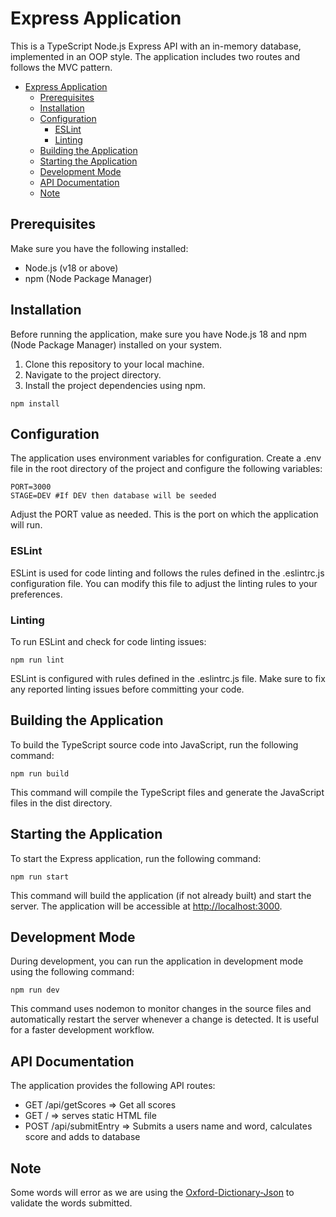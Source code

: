 # Express Application

This is a TypeScript Node.js Express API with an in-memory database, implemented in an OOP style. The application includes two routes and follows the MVC pattern.

- [Express Application](#express-application)
  - [Prerequisites](#prerequisites)
  - [Installation](#installation)
  - [Configuration](#configuration)
    - [ESLint](#eslint)
    - [Linting](#linting)
  - [Building the Application](#building-the-application)
  - [Starting the Application](#starting-the-application)
  - [Development Mode](#development-mode)
  - [API Documentation](#api-documentation)
  - [Note](#note)

## Prerequisites

Make sure you have the following installed:

- Node.js (v18 or above)
- npm (Node Package Manager)

## Installation

Before running the application, make sure you have Node.js 18 and npm (Node Package Manager) installed on your system.

1. Clone this repository to your local machine.
2. Navigate to the project directory.
3. Install the project dependencies using npm.

```shell
npm install
```

## Configuration

The application uses environment variables for configuration. Create a .env file in the root directory of the project and configure the following variables:

```shell
PORT=3000
STAGE=DEV #If DEV then database will be seeded
```

Adjust the PORT value as needed. This is the port on which the application will run.

### ESLint

ESLint is used for code linting and follows the rules defined in the .eslintrc.js configuration file. You can modify this file to adjust the linting rules to your preferences.

### Linting

To run ESLint and check for code linting issues:

```shell
npm run lint
```

ESLint is configured with rules defined in the .eslintrc.js file. Make sure to fix any reported linting issues before committing your code.

## Building the Application

To build the TypeScript source code into JavaScript, run the following command:

```shell
npm run build
```

This command will compile the TypeScript files and generate the JavaScript files in the dist directory.

## Starting the Application

To start the Express application, run the following command:

```shell
npm run start
```

This command will build the application (if not already built) and start the server. The application will be accessible at <http://localhost:3000>.

## Development Mode

During development, you can run the application in development mode using the following command:

```shell
npm run dev
```

This command uses nodemon to monitor changes in the source files and automatically restart the server whenever a change is detected. It is useful for a faster development workflow.

## API Documentation

The application provides the following API routes:

- GET /api/getScores => Get all scores
- GET / => serves static HTML file
- POST /api/submitEntry => Submits a users name and word, calculates score and adds to database

## Note

Some words will error as we are using the [Oxford-Dictionary-Json](https://github.com/cduica/Oxford-Dictionary-Json) to validate the words submitted.

